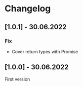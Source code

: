 # Changelog

## [1.0.1] - 30.06.2022

### Fix

- Cover return types with Promise

## [1.0.0] - 30.06.2022

First version
